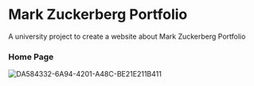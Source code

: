 # Mark Zuckerberg Portfolio

A university project to create a website about Mark Zuckerberg Portfolio 

### Home Page
![DA584332-6A94-4201-A48C-BE21E211B411](https://user-images.githubusercontent.com/104213889/237039160-8f5e462a-c030-4e2e-ace1-91bcc65d67bc.jpeg)
